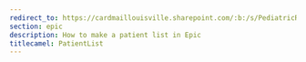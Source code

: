 ```yaml
---
redirect_to: https://cardmaillouisville.sharepoint.com/:b:/s/PediatricResearchAccesstoServices/EXtput71q6hPpv4C1qQQ2YgBsE25p-tF6517OniZPBd9OQ?e=omho2b
section: epic
description: How to make a patient list in Epic
titlecamel: PatientList
---
```


